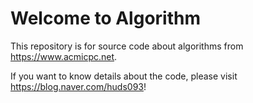 # Welcome to Algorithm

This repository is for source code about algorithms from https://www.acmicpc.net.

If you want to know details about the code, please visit https://blog.naver.com/huds093!

